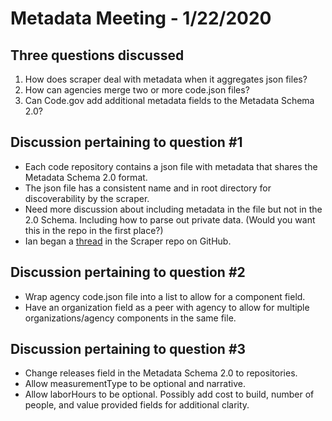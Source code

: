 # Metadata Meeting - 1/22/2020

## Three questions discussed

1. How does scraper deal with metadata when it aggregates json files?
2. How can agencies merge two or more code.json files?
3. Can Code.gov add additional metadata fields to the Metadata Schema 2.0?

## Discussion pertaining to question #1

- Each code repository contains a json file with metadata that shares the Metadata Schema 2.0 format.
- The json file has a consistent name and in root directory for discoverability by the scraper.
- Need more discussion about including metadata in the file but not in the 2.0 Schema. Including how to parse out private data. (Would you want this in the repo in the first place?)
- Ian began a [thread](https://github.com/LLNL/scraper/issues/45#issuecomment-577372871) in the Scraper repo on GitHub.

## Discussion pertaining to question #2

- Wrap agency code.json file into a list to allow for a component field.
- Have an organization field as a peer with agency to allow for multiple organizations/agency components in the same file.

## Discussion pertaining to question #3

- Change releases field in the Metadata Schema 2.0 to repositories.
- Allow measurementType to be optional and narrative.
- Allow laborHours to be optional. Possibly add cost to build, number of people, and value provided fields for additional clarity.